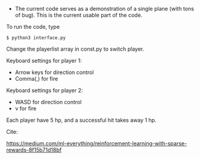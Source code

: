 - The current code serves as a demonstration of a single plane (with tons of bug). This is the current usable part of the code.

To run the code, type
```
$ python3 interface.py
```

Change the playerlist array in const.py to switch player.

Keyboard settings for player 1:
- Arrow keys for direction control
- Comma(,) for fire

Keyboard settings for player 2:
- WASD for direction control
- v for fire

Each player have 5 hp, and a successful hit takes away 1 hp.


Cite:

https://medium.com/ml-everything/reinforcement-learning-with-sparse-rewards-8f15b71d18bf